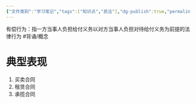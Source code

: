 ```yaml
---
{"文件类别":"学习笔记","tags":["知识点","民法"],"dg-publish":true,"permalink":"/学习笔记studyup/知识点cheese/有偿行为/","dgPassFrontmatter":true,"created":"2024-09-13T08:54:47.361+08:00","updated":"2024-10-27T20:13:52.948+08:00"}
---
```


有偿行为：指一方当事人负担给付义务以对方当事人负担对待给付义务为前提的法律行为 #背诵/概念 
# 典型表现
1. 买卖合同
2. 租赁合同
3. 承揽合同